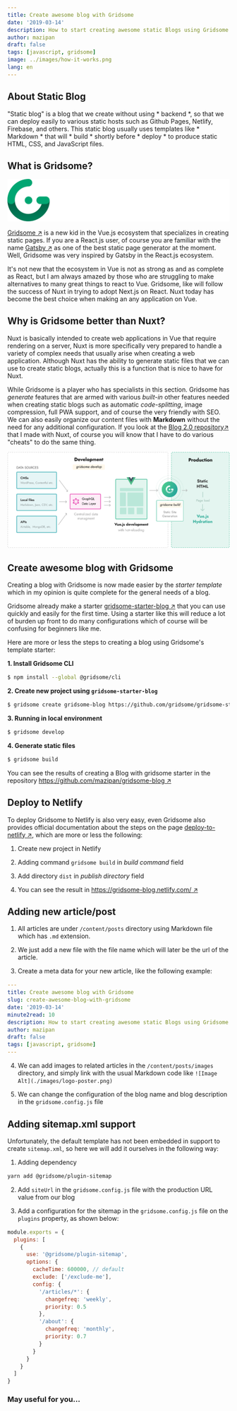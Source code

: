 ```yaml
---
title: Create awesome blog with Gridsome
date: '2019-03-14'
description: How to start creating awesome static Blogs using Gridsome - a Vue.js static site generator in a short time
author: mazipan
draft: false
tags: [javascript, gridsome]
image: ../images/how-it-works.png
lang: en
---
```


## About Static Blog

"Static blog" is a blog that we create without using * backend *, so that we can deploy easily to various static hosts such as Github Pages, Netlify, Firebase, and others. This static blog usually uses templates like * Markdown * that will * build * shortly before * deploy * to produce static HTML, CSS, and JavaScript files.

## What is Gridsome?

![Gridsome Logo](../images/logo-normal-dark.svg)

[Gridsome ↗️](https://gridsome.org/) is a new kid in the Vue.js ecosystem that specializes in creating static pages. If you are a React.js user, of course you are familiar with the name [Gatsby ↗️](https://www.gatsbyjs.org/) as one of the best static page generator at the moment. Well, Gridsome was very inspired by Gatsby in the React.js ecosystem.

It's not new that the ecosystem in Vue is not as strong as and as complete as React, but I am always amazed by those who are struggling to make alternatives to many great things to react to Vue. Gridsome, like will follow the success of Nuxt in trying to adopt Next.js on React. Nuxt today has become the best choice when making an any application on Vue.

## Why is Gridsome better than Nuxt?

Nuxt is basically intended to create web applications in Vue that require rendering on a server, Nuxt is more specifically very prepared to handle a variety of complex needs that usually arise when creating a web application. Although Nuxt has the ability to generate static files that we can use to create static blogs, actually this is a function that is nice to have for Nuxt.

While Gridsome is a player who has specialists in this section. Gridsome has *generate* features that are armed with various *built-in* other features needed when creating static blogs such as automatic *code-splitting*, image compression, full PWA support, and of course the very friendly with SEO. We can also easily organize our content files with **Markdown** without the need for any additional configuration. If you look at the [Blog 2.0 repository↗️](/blog-2-0-in-nuxtjs) that I made with Nuxt, of course you will know that I have to do various "cheats" to do the same thing.

![How Gridsome Works](../images/how-it-works.png)

## Create awesome blog with Gridsome

Creating a blog with Gridsome is now made easier by the *starter template* which in my opinion is quite complete for the general needs of a blog.

Gridsome already make a starter [gridsome-starter-blog ↗️](https://github.com/gridsome/gridsome-starter-blog) that you can use quickly and easily for the first time. Using a starter like this will reduce a lot of burden up front to do many configurations which of course will be confusing for beginners like me.

Here are more or less the steps to creating a blog using Gridsome's template starter:

**1. Install Gridsome CLI**

```bash
$ npm install --global @gridsome/cli
```

**2. Create new project using `gridsome-starter-blog`**

```bash
$ gridsome create gridsome-blog https://github.com/gridsome/gridsome-starter-blog.git
```

**3. Running in local environment**

```bash
$ gridsome develop
```

**4. Generate static files**

```bash
$ gridsome build
```

You can see the results of creating a Blog with gridsome starter in the repository [https://github.com/mazipan/gridsome-blog ↗️](https://github.com/mazipan/gridsome-blog)

## Deploy to Netlify

To deploy Gridsome to Netlify is also very easy, even Gridsome also provides official documentation about the steps on the page [deploy-to-netlify ↗️](https://gridsome.org/docs/deploy-to-netlify), which are more or less the following:

1) Create new project in Netlify

2) Adding command `gridsome build` in *build command* field

3) Add directory `dist` in *publish directory* field

4) You can see the result in [https://gridsome-blog.netlify.com/ ↗️](https://gridsome-blog.netlify.com/)

## Adding new article/post

1) All articles are under `/content/posts` directory using Markdown file which has `.md` extension.

2) We just add a new file with the file name which will later be the url of the article.

3) Create a meta data for your new article, like the following example:

```yaml
---
title: Create awesome blog with Gridsome
slug: create-awesome-blog-with-gridsome
date: '2019-03-14'
minute2read: 10
description: How to start creating awesome static Blogs using Gridsome - a Vue.js static site generator in a short time
author: mazipan
draft: false
tags: [javascript, gridsome]
---
```

4) We can add images to related articles in the `/content/posts/images` directory, and simply link with the usual Markdown code like `![Image Alt](./images/logo-poster.png)`

5) We can change the configuration of the blog name and blog description in the `gridsome.config.js` file

## Adding sitemap.xml support

Unfortunately, the default template has not been embedded in support to create `sitemap.xml`, so here we will add it ourselves in the following way:

1. Adding dependency

```bash
yarn add @gridsome/plugin-sitemap
```

2. Add `siteUrl` in the `gridsome.config.js` file with the production URL value from our blog

3. Add a configuration for the sitemap in the `gridsome.config.js` file on the `plugins` property, as shown below:

```javascript
module.exports = {
  plugins: [
    {
      use: '@gridsome/plugin-sitemap',
      options: {
        cacheTime: 600000, // default
        exclude: ['/exclude-me'],
        config: {
          '/articles/*': {
            changefreq: 'weekly',
            priority: 0.5
          },
          '/about': {
            changefreq: 'monthly',
            priority: 0.7
          }
        }
      }
    }
  ]
}
```

### May useful for you...
